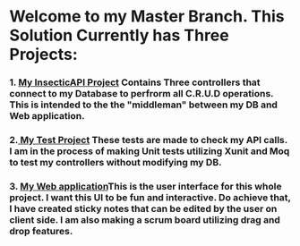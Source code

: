 # Welcome to my Master Branch. This Solution Currently has Three Projects:

###  1. <a href=https://github.com/Darius-D/Insectic/tree/master/InsecticDatabaseApi> My InsecticAPI Project</a> Contains Three controllers that connect to my Database to perfrorm all C.R.U.D operations. This is intended to the the "middleman" between my DB and Web application. 

###  2.<a href=https://github.com/Darius-D/Insectic/blob/master/InsecticApiTests/TicketControllerTests.cs> My Test Project</a> These tests are made to check my API calls. I am in the process of making Unit tests utilizing Xunit and Moq to test my controllers without modifying my DB. 


###  3. <a href=https://github.com/Darius-D/Insectic/tree/master/Insectic> My Web application<a/>This is the user interface for this whole project. I want this UI to be fun and interactive. Do achieve that, I have created sticky notes that can be edited by the user on client side. I am also making a scrum board utilizing drag and drop features. 
